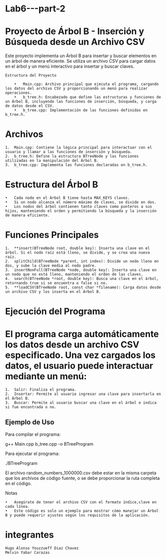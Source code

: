 # Lab6---part-2
# Proyecto de Árbol B - Inserción y Búsqueda desde un Archivo CSV

  Este proyecto implementa un Árbol B para insertar y buscar elementos en un árbol de manera eficiente. Se utiliza un archivo CSV para cargar datos en el árbol y un menú interactivo para insertar y buscar claves.

    Estructura del Proyecto

    	•	Main.cpp: Archivo principal que ejecuta el programa, cargando los datos del archivo CSV y proporcionando un menú para realizar operaciones.
    	•	b_tree.h: Encabezado que define las estructuras y funciones de un Árbol B, incluyendo las funciones de inserción, búsqueda, y carga de datos desde el CSV.
    	•	b_tree.cpp: Implementación de las funciones definidas en b_tree.h.

# Archivos

	1.	Main.cpp: Contiene la lógica principal para interactuar con el usuario y llamar a las funciones de inserción y búsqueda.
	2.	b_tree.h: Define la estructura BTreeNode y las funciones utilizadas en la manipulación del Árbol B.
	3.	b_tree.cpp: Implementa las funciones declaradas en b_tree.h.

# Estructura del Árbol B

	•	Cada nodo en el Árbol B tiene hasta MAX_KEYS claves.
	•	Si un nodo alcanza el número máximo de claves, se divide en dos.
	•	Los nodos del árbol contienen tanto claves como punteros a sus hijos, manteniendo el orden y permitiendo la búsqueda y la inserción de manera eficiente.

# Funciones Principales

	1.	**insert(BTreeNode root, double key): Inserta una clave en el árbol. Si el nodo raíz está lleno, se divide, y se crea una nueva raíz.
	2.	splitChild(BTreeNode *parent, int index): Divide un nodo lleno en dos, y sube la clave media al nodo padre.
	3.	insertNonFull(BTreeNode *node, double key): Inserta una clave en un nodo que no está lleno, manteniendo el orden de las claves.
	4.	search(BTreeNode *root, double key): Busca una clave en el árbol, retornando true si se encuentra o false si no.
	5.	**loadCSV(BTreeNode root, const char *filename): Carga datos desde un archivo CSV y los inserta en el Árbol B.

# Ejecución del Programa

# El programa carga automáticamente los datos desde un archivo CSV especificado. Una vez cargados los datos, el usuario puede interactuar mediante un menú:

	1.	Salir: Finaliza el programa.
	2.	Insertar: Permite al usuario ingresar una clave para insertarla en el Árbol B.
	3.	Buscar: Permite al usuario buscar una clave en el árbol e indica si fue encontrada o no.

## Ejemplo de Uso

Para compilar el programa:

g++ Main.cpp b_tree.cpp -o BTreeProgram

Para ejecutar el programa:

./BTreeProgram

El archivo random_numbers_1000000.csv debe estar en la misma carpeta que los archivos de código fuente, o se debe proporcionar la ruta completa en el código.

Notas

	•	Asegúrate de tener el archivo CSV con el formato índice,clave en cada línea.
	•	Este código es solo un ejemplo para mostrar cómo manejar un Árbol B y puede requerir ajustes según los requisitos de la aplicación.

# integrantes
	Hugo Alonso Youzzueff Diaz Chavez
 	Melvin Yabar Carazas 
  	

